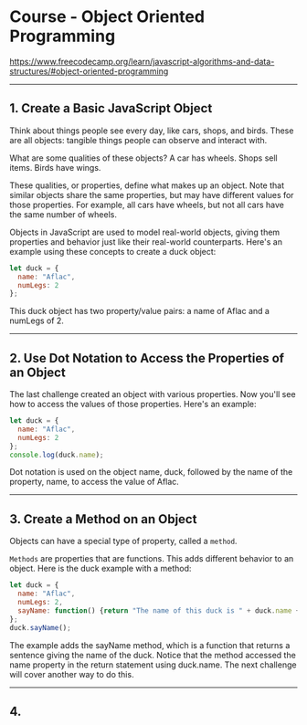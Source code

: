 # Course - Object Oriented Programming
https://www.freecodecamp.org/learn/javascript-algorithms-and-data-structures/#object-oriented-programming

---

## 1. Create a Basic JavaScript Object
Think about things people see every day, like cars, shops, and birds. These are all objects: tangible things people can observe and interact with.

What are some qualities of these objects? A car has wheels. Shops sell items. Birds have wings.

These qualities, or properties, define what makes up an object. Note that similar objects share the same properties, but may have different values for those properties. For example, all cars have wheels, but not all cars have the same number of wheels.

Objects in JavaScript are used to model real-world objects, giving them properties and behavior just like their real-world counterparts. Here's an example using these concepts to create a duck object:
```javascript
let duck = {
  name: "Aflac",
  numLegs: 2
};
```
This duck object has two property/value pairs: a name of Aflac and a numLegs of 2.

---

## 2. Use Dot Notation to Access the Properties of an Object
The last challenge created an object with various properties. Now you'll see how to access the values of those properties. Here's an example:
```javascript
let duck = {
  name: "Aflac",
  numLegs: 2
};
console.log(duck.name);
```
Dot notation is used on the object name, duck, followed by the name of the property, name, to access the value of Aflac.

---

## 3. Create a Method on an Object
Objects can have a special type of property, called a `method`.

`Methods` are properties that are functions. This adds different behavior to an object. Here is the duck example with a method:
```javascript
let duck = {
  name: "Aflac",
  numLegs: 2,
  sayName: function() {return "The name of this duck is " + duck.name + ".";}
};
duck.sayName();
```
The example adds the sayName method, which is a function that returns a sentence giving the name of the duck. Notice that the method accessed the name property in the return statement using duck.name. The next challenge will cover another way to do this.

---

## 4. 